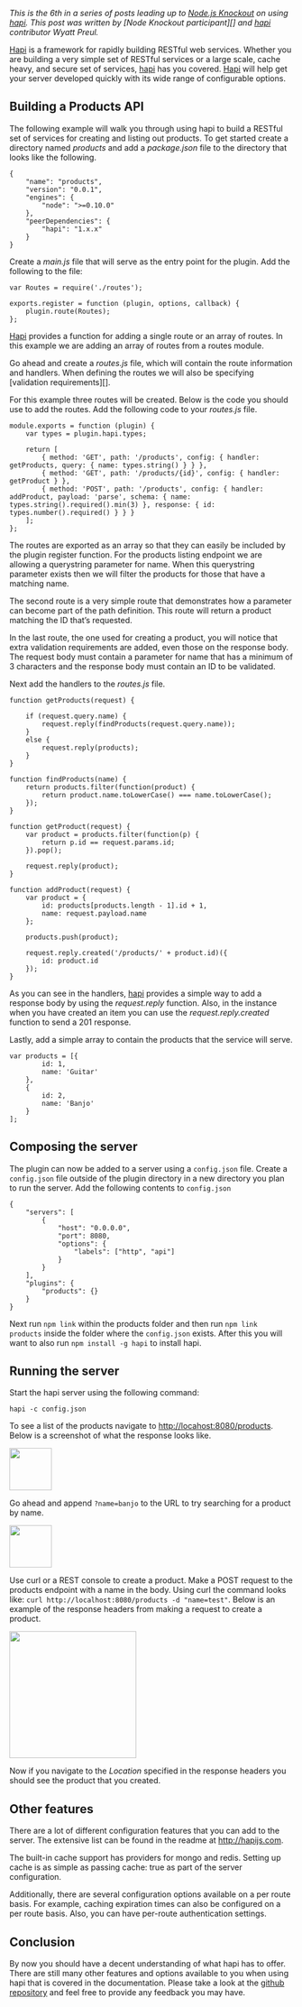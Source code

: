_This is the 6th in a series of posts leading up to [Node.js Knockout][] on
using [hapi][].  This post was written by [Node Knockout participant][] and [hapi][]
contributor Wyatt Preul._

[Node.js Knockout]: http://nodeknockout.com
[hapi]: http://hapijs.com

[Hapi][] is a framework for rapidly building RESTful web services. Whether you
are building a very simple set of RESTful services or a large scale, cache
heavy, and secure set of services, [hapi][] has you covered.  [Hapi][] will
help get your server developed quickly with its wide range of configurable
options.

## Building a Products API

The following example will walk you through using hapi to build a RESTful set
of services for creating and listing out products. To get started create a
directory named _products_ and add a _package.json_ file to the directory
that looks like the following.

    {
        "name": "products",
        "version": "0.0.1",
        "engines": {
            "node": ">=0.10.0"
        },
        "peerDependencies": {
            "hapi": "1.x.x"
        }
    }

Create a _main.js_ file that will serve as the entry point for the plugin.  Add the following to the file:

    var Routes = require('./routes');

    exports.register = function (plugin, options, callback) {
        plugin.route(Routes);
    };

[Hapi][] provides a function for adding a single route or an array of routes.
In this example we are adding an array of routes from a routes module.

Go ahead and create a _routes.js_ file, which will contain the route
information and handlers. When defining the routes we will also be specifying
[validation requirements][]. 

For this example three routes will be created. Below is the code you should
use to add the routes. Add the following code to your _routes.js_ file.

    module.exports = function (plugin) {
        var types = plugin.hapi.types;
    
        return [
            { method: 'GET', path: '/products', config: { handler: getProducts, query: { name: types.string() } } },
            { method: 'GET', path: '/products/{id}', config: { handler: getProduct } },
            { method: 'POST', path: '/products', config: { handler: addProduct, payload: 'parse', schema: { name: types.string().required().min(3) }, response: { id: types.number().required() } } }
        ];
    };

The routes are exported as an array so that they can easily be included by the
plugin register function. For the products listing endpoint we are
allowing a querystring parameter for name. When this querystring parameter
exists then we will filter the products for those that have a matching name.

The second route is a very simple route that demonstrates how a parameter can
become part of the path definition. This route will return a product matching
the ID that’s requested.

In the last route, the one used for creating a product, you will notice that
extra validation requirements are added, even those on the response body. The
request body must contain a parameter for name that has a minimum of 3
characters and the response body must contain an ID to be validated.

Next add the handlers to the _routes.js_ file.

    function getProducts(request) {

        if (request.query.name) {
            request.reply(findProducts(request.query.name));
        }
        else {
            request.reply(products);
        }
    }

    function findProducts(name) {
        return products.filter(function(product) {
            return product.name.toLowerCase() === name.toLowerCase();
        });
    }

    function getProduct(request) {
        var product = products.filter(function(p) {
            return p.id == request.params.id;
        }).pop();

        request.reply(product);
    }

    function addProduct(request) {
        var product = {
            id: products[products.length - 1].id + 1,
            name: request.payload.name
        };

        products.push(product);

        request.reply.created('/products/' + product.id)({
            id: product.id
        });
    }

As you can see in the handlers, [hapi][] provides a simple way to add a
response body by using the _request.reply_ function. Also, in the instance
when you have created an item you can use the _request.reply.created_ function
to send a 201 response.

Lastly, add a simple array to contain the products that the service will serve.

    var products = [{
            id: 1,
            name: 'Guitar'
        },
        {
            id: 2,
            name: 'Banjo'
        }
    ];
    

## Composing the server

The plugin can now be added to a server using a `config.json` file.  Create a `config.json`
file outside of the plugin directory in a new directory you plan to run the server.  Add
the following contents to `config.json`

    {
        "servers": [
            {
                "host": "0.0.0.0",
                "port": 8080,
                "options": {
                    "labels": ["http", "api"]
                }
            }
        ],
        "plugins": {
            "products": {}
        }
    }

Next run `npm link` within the products folder and then run `npm link products` inside the folder where
the `config.json` exists.  After this you will want to also run `npm install -g hapi` to install hapi.

## Running the server

Start the hapi server using the following command:

    hapi -c config.json

To see a list of the products navigate to
<http://locahost:8080/products>. Below is a screenshot of what the response
looks like.

<img src="https://raw.github.com/wpreul/hapi-example/master/images/products.png" height="75px" width="auto" />

Go ahead and append `?name=banjo` to the URL to try searching for a product by
name.

<img src="https://raw.github.com/wpreul/hapi-example/master/images/banjo.png" height="75px" width="auto" />

Use curl or a REST console to create a product. Make a POST request to the
products endpoint with a name in the body. Using curl the command looks like:
`curl http://localhost:8080/products -d "name=test"`. Below is an example of
the response headers from making a request to create a product.

<img src="https://raw.github.com/wpreul/hapi-example/master/images/headers.png" height="225px" width="auto" />

Now if you navigate to the _Location_ specified in the response headers you
should see the product that you created.

## Other features

There are a lot of different configuration features that you can add to the
server.  The extensive list can be found in the readme at
<http://hapijs.com>.

The built-in cache support has providers for mongo and redis. Setting up cache
is as simple as passing cache: true as part of the server configuration.

Additionally, there are several configuration options available on a per route
basis. For example, caching expiration times can also be configured on a per route basis. Also,
you can have per-route authentication settings.

## Conclusion

By now you should have a decent understanding of what hapi has to offer.
There are still many other features and options available to you when using
hapi that is covered in the documentation.  Please take a look at the
[github repository][] and feel free to provide any feedback you may have.

[github repository]: https://github.com/wpreul/hapi-plugin-example
